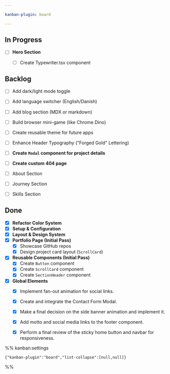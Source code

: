 ```yaml
---

kanban-plugin: board

---
```


## In Progress
- [ ] **Hero Section**
    - [ ] Create Typewriter.tsx component


## Backlog

- [ ] Add dark/light mode toggle
- [ ] Add language switcher (English/Danish)
- [ ] Add blog section (MDX or markdown)
- [ ] Build browser mini-game (like Chrome Dino)
- [ ] Create reusable theme for future apps
- [ ] Enhance Header Typography ("Forged Gold" Lettering)
- [ ] **Create `Modal` component for project details**
- [ ] **Create custom 404 page**
- [ ] About Section
- [ ] Journey Section
- [ ] Skills Section


## Done

- [x] **Refactor Color System**
- [x] **Setup & Configuration**
- [x] **Layout & Design System**
- [x] **Portfolio Page (Initial Pass)**
	- [x] Showcase GitHub repos
	- [x] Design project card layout (`ScrollCard`)
- [x] **Reusable Components (Initial Pass)**
	- [x] Create `Button` component
	- [x] Create `ScrollCard` component
	- [x] Create `SectionHeader` component
- [x] **Global Elements**
	- [x] Implement fan-out animation for social links.
	- [x] Create and integrate the Contact Form Modal.
	- [x] Make a final decision on the side banner animation and implement it.
	- [x] Add motto and social media links to the footer component.
	- [x] Perform a final review of the sticky home button and navbar for responsiveness.



%% kanban:settings
```
{"kanban-plugin":"board","list-collapse":[null,null]}
```
%%